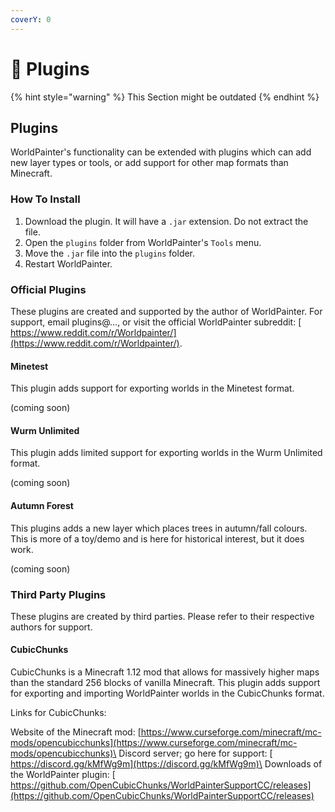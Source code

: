 ```yaml
---
coverY: 0
---
```


# 🔌 Plugins

{% hint style="warning" %}
This Section might be outdated
{% endhint %}

## Plugins

WorldPainter's functionality can be extended with plugins which can add new layer types or tools, or add support for other map formats than Minecraft.

### How To Install

1. Download the plugin. It will have a `.jar` extension. Do not extract the file.
2. Open the `plugins` folder from WorldPainter's `Tools` menu.
3. Move the `.jar` file into the `plugins` folder.
4. Restart WorldPainter.

### Official Plugins

These plugins are created and supported by the author of WorldPainter. For support, email plugins@…, or visit the official WorldPainter subreddit: [​https://www.reddit.com/r/Worldpainter/](https://www.reddit.com/r/Worldpainter/).

#### Minetest

This plugin adds support for exporting worlds in the Minetest format.

(coming soon)

#### Wurm Unlimited

This plugin adds limited support for exporting worlds in the Wurm Unlimited format.

(coming soon)

#### Autumn Forest

This plugins adds a new layer which places trees in autumn/fall colours. This is more of a toy/demo and is here for historical interest, but it does work.

(coming soon)

### Third Party Plugins

These plugins are created by third parties. Please refer to their respective authors for support.

#### CubicChunks

CubicChunks is a Minecraft 1.12 mod that allows for massively higher maps than the standard 256 blocks of vanilla Minecraft. This plugin adds support for exporting and importing WorldPainter worlds in the CubicChunks format.

Links for CubicChunks:

Website of the Minecraft mod: [​https://www.curseforge.com/minecraft/mc-mods/opencubicchunks](https://www.curseforge.com/minecraft/mc-mods/opencubicchunks)\
Discord server; go here for support: [​https://discord.gg/kMfWg9m](https://discord.gg/kMfWg9m)\
Downloads of the WorldPainter plugin: [​https://github.com/OpenCubicChunks/WorldPainterSupportCC/releases](https://github.com/OpenCubicChunks/WorldPainterSupportCC/releases)

